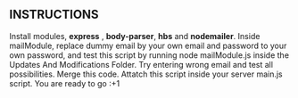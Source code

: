 INSTRUCTIONS
------------
Install modules, **express** , **body-parser**, **hbs** and **nodemailer**.
Inside mailModule, replace dummy email by your own email and password to your own password, and test this script by running 
 node mailModule.js
inside the Updates And Modifications Folder.
Try entering wrong email and test all possibilities.
Merge this code.
Attatch this script inside your server main.js script.
You are ready to go :+1 
